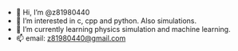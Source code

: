 - 👋 Hi, I’m @z81980440
- 👀 I’m interested in c, cpp and python. Also simulations.
- 🌱 I’m currently learning physics simulation and machine learning.
- 📫 email: z81980440@gmail.com
<!---
z81980440/z81980440 is a ✨ special ✨ repository because its `README.md` (this file) appears on your GitHub profile.
You can click the Preview link to take a look at your changes.
--->
